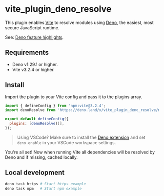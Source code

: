 # vite_plugin_deno_resolve

This plugin enables [Vite](https://vitejs.dev) to resolve modules using
[Deno](https://deno.land), the easiest, most secure JavaScript runtime.

See:
[Deno feature highlights](https://deno.land/manual@v1.29.1/introduction#feature-highlights).

## Requirements

- Deno v1.29.1 or higher.
- Vite v3.2.4 or higher.

## Install

Import the plugin to your Vite config and pass it to the plugins array.

```js
import { defineConfig } from 'npm:vite@3.2.4';
import denoResolve from 'https://deno.land/x/vite_plugin_deno_resolve/mod.ts';

export default defineConfig({
  plugins: [denoResolve()],
});
```

> Using VSCode? Make sure to install the
> [Deno extension](https://marketplace.visualstudio.com/items?itemName=denoland.vscode-deno)
> and set `deno.enable` in your VSCode workspace settings.

You're all set! Now when running Vite all dependencies will be resolved by Deno
and if missing, cached locally.

## Local development

```sh
deno task https # Start https example
deno task npm   # Start npm example
```
